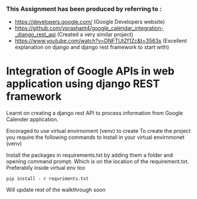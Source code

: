 ### This Assignment has been produced by referring to :
* https://developers.google.com/ (Google Developers website)
* https://github.com/vprashant4/google_calendar_integration-_django_rest_api (Created a very similar project)
* https://www.youtube.com/watch?v=DNFTUtZf1Zc&t=3563s (Excellent explanation on django and django rest framework to start with)

# Integration of Google APIs in web application using django REST framework

Learnt on creating a django rest API to process information from Google Calender application.

Encoraged to use virtual envirnoment (venv) to create
To create the project you require the following commands to install in your virtual envirnmonet (venv)

Install the packages in requirements.txt by adding them a folder and opening command prompt. Which is on the location of the requirement.txt. Preferablly inside virtual env too

```
pip install - r requriments.txt
```

Will update rest of the walkthrough soon
